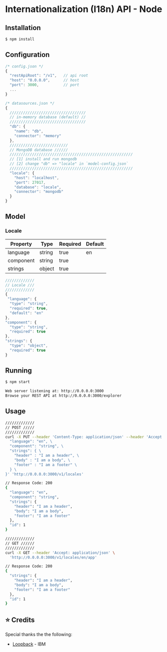 # Internationalization (I18n) API - Node

## Installation
```bash
$ npm install
```

## Configuration
```js
/* config.json */
{
  "restApiRoot": "/v1",   // api root
  "host": "0.0.0.0",      // host
  "port": 3000,           // port
  ...
}
```
```js
/* datasources.json */
{
  //////////////////////////////////
  // in-memory database (default) //
  //////////////////////////////////
  "db": {
    "name": "db",
    "connector": "memory"
  },
  //////////////////////////
  // MongoDB database //////
  ///////////////////////////////////////////////////////
  // [1] install and run mongodb 
  // [2] change "db" => "locale" in `model-config.json`
  ///////////////////////////////////////////////////////
  "locale": {
    "host": "localhost",
    "port": 27017,
    "database": "locale",
    "connector": "mongodb"
  }
}
```

## Model

### Locale
|  Property   |  Type  | Required | Default |
|-------------|--------|----------|---------|
|  language   | string |   true   |   en    |
|  component  | string |   true   |         |   
|  strings    | object |   true   |         | 
```js
/////////////
// Locale ///
/////////////
{
 "language": {
  "type": "string",
  "required": true,
  "default": "en"
},
"component": {
  "type": "string",
  "required": true
},
"strings": {
  "type": "object",
  "required": true
}
```

## Running
```bash
$ npm start

Web server listening at: http://0.0.0.0:3000
Browse your REST API at http://0.0.0.0:3000/explorer
```

## Usage
```bash
/////////////
// POST /////
/////////////
curl -X PUT --header 'Content-Type: application/json' --header 'Accept: application/json' -d '{ \ 
  "language": "en", \ 
  "component": "string", \ 
  "strings": { \ 
    "header" : "I am a header", \ 
    "body" : "I am a body", \ 
    "footer" : "I am a footer" \ 
  } \ 
}' 'http://0.0.0.0:3000/v1/locales'

// Response Code: 200
{
  "language": "en",
  "component": "string",
  "strings": {
    "header": "I am a header",
    "body": "I am a body",
    "footer": "I am a footer"
  },
  "id": 1
}
```

```bash
/////////////
// GET //////
/////////////
curl -X GET --header 'Accept: application/json' \ 
  'http://0.0.0.0:3000/v1/locales/en/app'

// Response Code: 200
{
  "strings": {
    "header": "I am a header",
    "body": "I am a body",
    "footer": "I am a footer"
  },
  "id": 1
}
```

## :star: Credits
Special thanks the the following: 
* [Loopback](https://loopback.io/) - IBM

